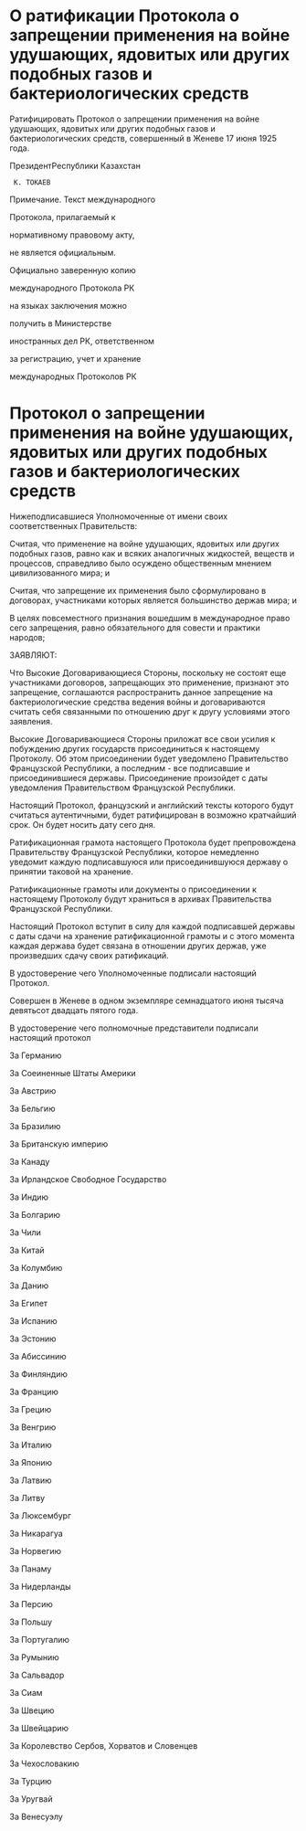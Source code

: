# О ратификации Протокола о запрещении применения на войне удушающих, ядовитых или других подобных газов и  бактериологических средств

Ратифицировать Протокол о запрещении применения на войне удушающих, ядовитых или других подобных газов и бактериологических средств, совершенный в Женеве 17 июня 1925 года.

ПрезидентРеспублики Казахстан

     К. ТОКАЕВ

Примечание. Текст международного

Протокола, прилагаемый к

нормативному правовому акту,

не является официальным.

Официально заверенную копию

международного Протокола РК

на языках заключения можно

получить в Министерстве

иностранных дел РК, ответственном

за регистрацию, учет и хранение

международных Протоколов РК

# Протокол о запрещении применения на войне удушающих, ядовитых или других подобных газов и бактериологических средств

Нижеподписавшиеся Уполномоченные от имени своих соответственных Правительств:

Считая, что применение на войне удушающих, ядовитых или других подобных газов, равно как и всяких аналогичных жидкостей, веществ и процессов, справедливо было осуждено общественным мнением цивилизованного мира; и

Считая, что запрещение их применения было сформулировано в договорах, участниками которых является большинство держав мира; и

В целях повсеместного признания вошедшим в международное право сего запрещения, равно обязательного для совести и практики народов;

ЗАЯВЛЯЮТ:

Что Высокие Договаривающиеся Стороны, поскольку не состоят еще участниками договоров, запрещающих это применение, признают это запрещение, соглашаются распространить данное запрещение на бактериологические средства ведения войны и договариваются считать себя связанными по отношению друг к другу условиями этого заявления.

Высокие Договаривающиеся Стороны приложат все свои усилия к побуждению других государств присоединиться к настоящему Протоколу. Об этом присоединении будет уведомлено Правительство Французской Республики, а последним - все подписавшие и присоединившиеся державы. Присоединение произойдет с даты уведомления Правительством Французской Республики.

Настоящий Протокол, французский и английский тексты которого будут считаться аутентичными, будет ратифицирован в возможно кратчайший срок. Он будет носить дату сего дня.

Ратификационная грамота настоящего Протокола будет препровождена Правительству Французской Республики, которое немедленно уведомит каждую подписавшуюся или присоединившуюся державу о принятии таковой на хранение.

Ратификационные грамоты или документы о присоединении к настоящему Протоколу будут храниться в архивах Правительства Французской Республики.

Настоящий Протокол вступит в силу для каждой подписавшей державы с даты сдачи на хранение ратификационной грамоты и с этого момента каждая держава будет связана в отношении других держав, уже произведших сдачу своих ратификаций.

В удостоверение чего Уполномоченные подписали настоящий Протокол.

Совершен в Женеве в одном экземпляре семнадцатого июня тысяча девятьсот двадцать пятого года.

В удостоверение чего полномочные представители подписали настоящий протокол

За Германию

За Соеиненные Штаты Америки

За Австрию

За Бельгию

За Бразилию

За Британскую империю

За Канаду

За Ирландское Свободное Государство

За Индию

За Болгарию

За Чили

За Китай

За Колумбию

За Данию

За Египет

За Испанию

За Эстонию

За Абиссинию

За Финляндию

За Францию

За Грецию

За Венгрию

За Италию

За Японию

За Латвию

За Литву

За Люксембург

За Никарагуа

За Норвегию

За Панаму

За Нидерланды

За Персию

За Польшу

За Португалию

За Румынию

За Сальвадор

За Сиам

За Швецию

За Швейцарию

За Королевство Сербов, Хорватов и Словенцев

За Чехословакию

За Турцию

За Уругвай

За Венесуэлу

